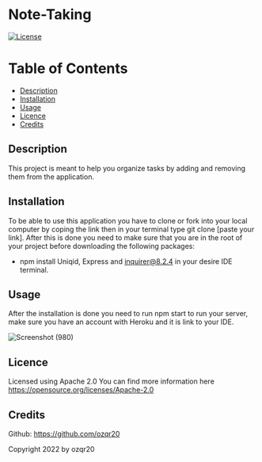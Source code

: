 # Note-Taking
  [![License](https://img.shields.io/badge/License-Apache%202.0-blue.svg)](https://opensource.org/licenses/Apache-2.0)
  
  # Table of Contents
  * [Description](#description)
  * [Installation](#installation)
  * [Usage](#usage)
  * [Licence](#licence)
  * [Credits](#credits)
  
  ## Description
  This project is meant to help you organize tasks by adding and removing them from the application.  

  ## Installation
  To be able to use this application you have to clone or fork into your local computer by coping the link then in your terminal type git clone [paste your link].     After this is done you need to make sure that you are in the root of your project before downloading the following packages: 
  * npm install Uniqid, Express and inquirer@8.2.4 
  in your desire IDE terminal. 

  ## Usage
  After the installation is done you need to run npm start to run your server, make sure you have an account with Heroku and it is link to your IDE.

  
  ![Screenshot (980)](https://user-images.githubusercontent.com/53874145/188292869-4f8638f5-c3ad-49b7-8ef8-fb8df5be7caa.png)
  
  ## Licence
  Licensed using Apache 2.0 
  You can find more information here https://opensource.org/licenses/Apache-2.0


  ## Credits
  Github: https://github.com/ozqr20

  Copyright 2022 by ozqr20
